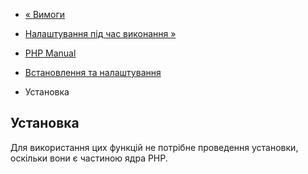 - [« Вимоги](csprng.requirements.md)
- [Налаштування під час виконання »](csprng.configuration.md)

- [PHP Manual](index.md)
- [Встановлення та налаштування](csprng.setup.md)
- Установка

## Установка

Для використання цих функцій не потрібне проведення установки,
оскільки вони є частиною ядра PHP.
